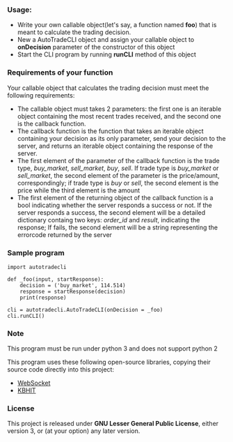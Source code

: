 ### Usage:

* Write your own callable object(let's say, a function named **foo**) that is meant to calculate the trading decision.
* New a AutoTradeCLI object and assign your callable object to **onDecision** parameter of the constructor of this object
* Start the CLI program by running **runCLI** method of this object

### Requirements of your function

Your callable object that calculates the trading decision must meet the following requirements:

* The callable object must takes 2 parameters: the first one is an iterable object containing the most recent trades received, and the second one is the callback function.
* The callback function is the function that takes an iterable object containing your decision as its only parameter, send your decision to the server, and returns an iterable object containing the response of the server.
* The first element of the parameter of the callback function is the trade type, *buy_market*, *sell_market*, *buy*, *sell*. If trade type is *buy_market* or *sell_market*, the second element of the parameter is the price/amount, correspondingly; if trade type is *buy* or *sell*, the second element is the price while the third element is the amount
* The first element of the returning object of the callback function is a bool indicating whether the server responds a success or not. If the server responds a success, the second element will be a detailed dictionary containg two keys: *order_id* and *result*, indicating the response; If fails, the second element will be a string representing the errorcode returned by the server

### Sample program

    import autotradecli

    def _foo(input, startResponse):
        decision = ('buy_market', 114.514)
        response = startResponse(decision)
        print(response)

    cli = autotradecli.AutoTradeCLI(onDecision = _foo)
    cli.runCLI()

### Note

This program must be run under python 3 and does not support python 2

This program uses these following open-source libraries, copying their source code directly into this project: 
* [WebSocket](https://github.com/liris/websocket-client)
* [KBHIT](http://home.wlu.edu/~levys/software/kbhit.py)

### License

This project is released under **GNU Lesser General Public License**, either version 3, or (at your option) any later version.
